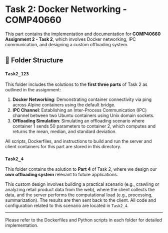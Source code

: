 
# Task 2: Docker Networking - COMP40660


This part contains the implementation and documentation for **COMP40660 Assignment 2 - Task 2**, which involves Docker networking, IPC communication, and designing a custom offloading system.

## 📁 Folder Structure

### `Task2_123`
This folder includes the solutions to the **first three parts** of Task 2 as outlined in the assignment:

1. **Docker Networking**: Demonstrating container connectivity via ping across Alpine containers using the default bridge.
2. **IPC Channel**: Establishing an Inter-Process Communication (IPC) channel between two Ubuntu containers using Unix domain sockets.
3. **Offloading Simulation**: Simulating an offloading scenario where container 1 sends 50 parameters to container 2, which computes and returns the mean, median, and standard deviation.

All scripts, Dockerfiles, and instructions to build and run the server and client containers for this part are stored in this directory.

### `Task2_4`
This folder contains the solution to **Part 4** of Task 2, where we design our **own offloading system** relevant to future applications.

This custom design involves building a practical scenario (e.g., crawling or analyzing retail product data from the web), where the client collects the data, and the server performs the computational load (e.g., processing, summarization). The results are then sent back to the client. All code and configuration related to this scenario are located in `Task2_4`.

---

Please refer to the Dockerfiles and Python scripts in each folder for detailed implementation.
